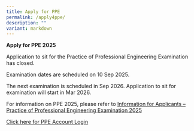 ```yaml
---
title: Apply for PPE
permalink: /apply4ppe/
description: ""
variant: markdown
---
```

**Apply for PPE 2025**

Application to sit for the Practice of Professional Engineering Examination has closed.  

Examination dates are scheduled on 10 Sep 2025.   

The next examination is scheduled in Sep 2026. Application to sit for examination will start in Mar 2026.
  
For information on PPE 2025, please refer to [Information for Applicants – Practice of Professional Engineering Examination 2025](/files/Downloads/Info%20on%20Exams/PPE2025.pdf)

[Click here for PPE Account Login](https://www.peb.gov.sg/login_can.aspx)